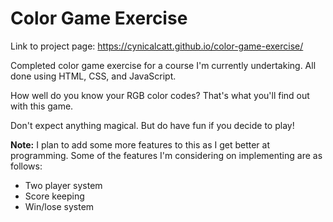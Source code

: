 # Color Game Exercise
Link to project page: https://cynicalcatt.github.io/color-game-exercise/

Completed color game exercise for a course I'm currently undertaking. All done using HTML, CSS, and JavaScript.

How well do you know your RGB color codes? That's what you'll find out with this game.

Don't expect anything magical. But do have fun if you decide to play!

**Note:** I plan to add some more features to this as I get better at programming. Some of the features I'm considering on implementing are as follows:
- Two player system
- Score keeping
- Win/lose system
